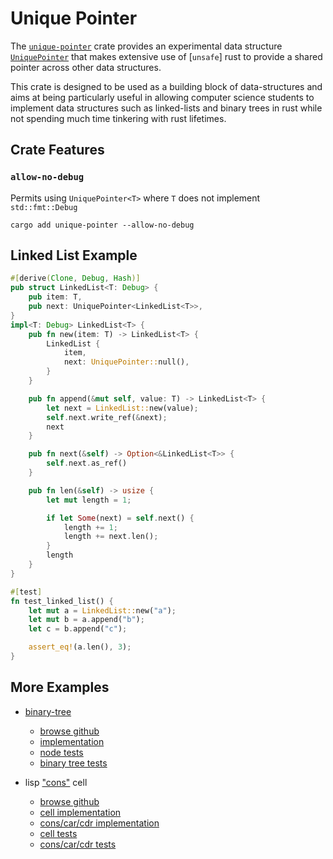 # Unique Pointer

The [`unique-pointer`](https://crates.io/crates/unique-pointer) crate provides an experimental data structure
[`UniquePointer`](https://docs.rs/unique-pointer/0.1.0/unique_pointer/unique_pointer/struct.UniquePointer.html) that makes extensive use of [`unsafe`] rust to
provide a shared pointer across other data structures.

This crate is designed to be used as a building block of
data-structures and aims at being particularly useful in allowing
computer science students to implement data structures such as
linked-lists and binary trees in rust while not spending much time
tinkering with rust lifetimes.


## Crate Features

### `allow-no-debug`

Permits using `UniquePointer<T>` where `T` does not implement `std::fmt::Debug`

```
cargo add unique-pointer --allow-no-debug
```

## Linked List Example

```rust
#[derive(Clone, Debug, Hash)]
pub struct LinkedList<T: Debug> {
    pub item: T,
    pub next: UniquePointer<LinkedList<T>>,
}
impl<T: Debug> LinkedList<T> {
    pub fn new(item: T) -> LinkedList<T> {
        LinkedList {
            item,
            next: UniquePointer::null(),
        }
    }

    pub fn append(&mut self, value: T) -> LinkedList<T> {
        let next = LinkedList::new(value);
        self.next.write_ref(&next);
        next
    }

    pub fn next(&self) -> Option<&LinkedList<T>> {
        self.next.as_ref()
    }

    pub fn len(&self) -> usize {
        let mut length = 1;

        if let Some(next) = self.next() {
            length += 1;
            length += next.len();
        }
        length
    }
}

#[test]
fn test_linked_list() {
    let mut a = LinkedList::new("a");
    let mut b = a.append("b");
    let c = b.append("c");

    assert_eq!(a.len(), 3);
}
```





## More Examples

- [binary-tree](https://en.wikipedia.org/wiki/Binary_tree)
  - [browse github](https://github.com/gabrielfalcao/unique-pointer/tree/HEAD/examples/binary-tree)
  - [implementation](https://github.com/gabrielfalcao/unique-pointer/tree/HEAD/examples/binary-tree/src/node.rs)
  - [node tests](https://github.com/gabrielfalcao/unique-pointer/tree/HEAD/examples/binary-tree/tests/test_node.rs)
  - [binary tree tests](https://github.com/gabrielfalcao/unique-pointer/tree/HEAD/examples/binary-tree/tests/test_binary_tree.rs)

- lisp ["cons"](https://en.wikipedia.org/wiki/Cons) cell
  - [browse github](https://github.com/gabrielfalcao/unique-pointer/tree/HEAD/examples/lisp-cons-cell)
  - [cell implementation](https://github.com/gabrielfalcao/unique-pointer/blob/83b805b655fb3bd2642714a7eb214da1b71ecc4c/examples/lisp-cons-cell/src/cell.rs#L20-L262)
  - [cons/car/cdr implementation](https://github.com/gabrielfalcao/unique-pointer/blob/83b805b655fb3bd2642714a7eb214da1b71ecc4c/examples/lisp-cons-cell/src/cons.rs#L3-L63)
  - [cell tests](https://github.com/gabrielfalcao/unique-pointer/tree/HEAD/examples/lisp-cons-cell/tests/test_cell.rs)
  - [cons/car/cdr tests](https://github.com/gabrielfalcao/unique-pointer/tree/HEAD/examples/lisp-cons-cell/tests/test_cons.rs)
